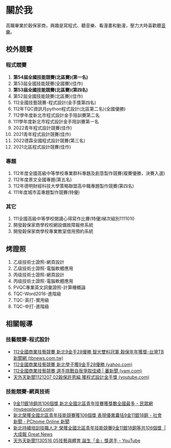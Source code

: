 # 關於我
高職畢業於穀保家商，興趣是寫程式、聽音樂、看漫畫和動漫，壓力大時喜歡聽[音樂](https://www.youtube.com/watch?v=H88kps8X4Mk)。

## 校外競賽
### 程式競賽
1. **第54屆全國技能競賽(北區賽)(第一名)**
2. 第53屆全國技能競賽(全國賽)(佳作)
3. **第53屆全國技能競賽(北區賽)(第四名)**
4. 第52屆全國技能競賽(北區賽)(佳作)
5. 112全國技藝競賽-程式設計(金手獎第四名)
6. 112年TQC資訊月python程式設計(北區第二名)(全國優勝)
7. 112學年度新北市程式設計金手陪訓賽第二名
8. 111學年度新北市程式設計金手陪訓賽第一名
9.  2022青年程式設計競賽(佳作)
10. 2021青年程式設計競賽(佳作)
11. 2022德霖全國程式設計競賽(第三名)
12. 2021北區程式設計競賽(佳作)
    
### 專題
1.  112年度全國高級中等學校專業群科專題及創意製作競賽(複賽優勝，決賽入選)
2.  112年度景文全國專題(第五名)
3.  112年德明財經科技大學策略聯盟高中職專題製作競賽(第四名)
4.  111年度城市盃專題製作競賽(特優)

### 其它
1.  111全國高級中等學校閱讀心得寫作比賽(特優)梯次組別1111010
2.  開發穀保家商學校校網設備故障報修系統
3.  開發穀保家商學校專業教室借用預約系統

## 烤證照
1. 乙级技術士證照-網頁設計
2. 乙级技術士證照-電腦軟體應用
3. 丙级技術士證照-網頁設計
4. 丙级技術士證照-電腦軟體應用
5. PVQC專業英文詞彙證照-計算機概論
6. TQC-Word2016-進階級
7. TQC-英打-實用級
8. TQC-中打-進階級

## 相關報導

### 技藝競賽-程式設計
- [112全國商業技藝競賽 新北9金手28優勝 智光雙料冠軍 穀保年年獲獎-台灣TB新聞網 (tbnews.com.tw)](https://tbnews.com.tw/general/20231205-30546.html)
- [112全國商業技藝競賽 新北學子獲9金手28優勝 (yahoo.com)](https://tw.news.yahoo.com/112%E5%85%A8%E5%9C%8B%E5%95%86%E6%A5%AD%E6%8A%80%E8%97%9D%E7%AB%B6%E8%B3%BD-%E6%96%B0%E5%8C%97%E5%AD%B8%E5%AD%90%E7%8D%B29%E9%87%91%E6%89%8B28%E5%84%AA%E5%8B%9D-060000626.html)
- [112全國商業技藝競賽 選手挑戰自我爭取佳績 | 蕃新聞 (yam.com)](https://n.yam.com/Article/20231205381669)
- [天外天新聞1121207 02穀保許恩綸 獲程式設計金手獎 (youtube.com)](https://www.youtube.com/watch?v=qnCFC7J_CZo)

### 技能競賽-網頁技術
- [9金11銀18銅共106個獎 新北全國北區青年技賽獲獎數全國最多 - 民眾網 (mypeoplevol.com)](https://www.mypeoplevol.com/Article/70713)
- [新北榮獲全國北區青年技能競賽獲106個獎 表現優異囊括9金11銀18銅 - 社會新聞 - PChome Online 新聞](https://news.pchome.com.tw/society/twpowernews/20240409/index-17126477975461847002.html)
- [新北持續培訓技職人才 榮獲全國北區青年技能競賽9金11銀18銅等共106個獎  | 大成報 Great News](https://greatnews.com.tw/home/news_pagein.php?iType=1010&n_id=291098)
- [天外天新聞1130516 05技藝與體育 誕生「金」獎選手 - YouTube](https://www.youtube.com/watch?v=_le82MFKexw)